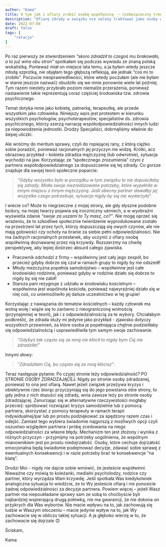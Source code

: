 ```yaml
---
author: "Kama"
title: O tym jak z ofiary zrobić osobę współwinną  – niebezpieczny trend "nowoczesności"
description: "Ofiarę zdrady w związku nie należy traktować jako osoby współwinnej"
date: 2022-07-04
draft: false
tags: [
    "relacje"
]
---
```


Po raz pierwszy ze stwierdzeniem *“skoro zdradził to czegoś mu brakowało, a to już wina obu stron”* spotkałam się podczas wywiadu ze znaną polską wokalistką. Ponieważ miał on miejsce lata temu, a ja byłam wtedy jeszcze młodą szprotką, nie objęłam tego głębszą refleksją, ale jednak “coś mi to zrobiło”. Poczucie niesprawiedliwości, które wtedy poczułam (ale nie byłam w stanie jeszcze nazwać) obudziło się we mnie ponownie wiele lat później. Tym razem niestety przybrało poziom niemalże przerażenia, ponieważ nastawienie takie reprezentują coraz częściej środowiska tzw. zdrowia psychicznego.

Temat dotyka mnie jako kobietę, patnerkę, terapeutkę, ale przede wszystkim jako człowieka. Niniejszy wpis jest protestem w kierunku wszystkich psychologów, psychoterapeutów, specjalistów ds. zdrowia psychicznego, którzy szerzą narrację współodpowiedzialności innych ludzi za niepowodzenia jednostki. Drodzy Specjaliści, dobrnęliśmy właśnie do ślepej uliczki.

Ale wróćmy do meritum sprawy, czyli do ropiejącej rany, z którą ciężko sobie poradzić, ponieważ racjonalnych jej przyczyn nie widzę. Krótki, acz obrazowy przykład – kobieta zdradza mężczyznę (lub odwrotnie), sytuacja wychodzi na jaw. Korzystając ze “społecznego zrozumienia” czyni z partnera współodpowiedzialnego za dopuszczenie się tej zdrady. Co gorsze znajduje dla swojej teorii społeczne poparcie:
>*“Gdyby wszystko było w porządku w tym związku to nie dopuściłaby się zdrady. Miała swoje niezrealizowane potrzeby, które wypełniła w innym miejscu z innym mężczyzną. Jeśli obecny partner dawałby jej wszystko czego potrzebuje, sytuacja nigdy by się nie wydarzyła”.*

I wiecie co? Może to niegrzeczne z mojej strony, ale gdy słyszne podobne bzdury, na mojej twarzy pojawia się iroczniczny uśmiech, a w wyobraźni wyświetla zdanie *“swoje za uszami to Ty masz, co?”*. Nie mogę oprzeć się wrażeniu, że to szkodliwe społecznie twierdzenie wyprodukowane zostało na przestrzeni lat przez tych, którzy dopuszczają się owych czynów, ale nie mają gotowości czy ochoty na branie za siebie pełni odpowiedzialności. Nie ma żadnych racjonalnych przesłanek, aby uczynić z ofiary osobę współwinną doznawanej przez nią krzywdy. Rozszerzmy na chwilę perspektywę, aby lepiej dostrzec absurd całego zjawiska.

* Pracownik odchodzi z firmy – współwinny jest cały jego zespół, bo przecież gdyby dobrze się czuł w ramach grupy to nigdy by nie odszedł!
* Młody meżczyzna popełnia samobójstwo – współwinne jest całe środowisko rodzinne, ponieważ gdyby w rodzinie działo się dobrze to nigdy by się nie zabił!
* Starsza pani rezygnuje z udziału w środowisku kościelnym – współwinna jest wspólnota kościoła, ponieważ najwyraźniej działo się w niej coś, co uniemożliwiło jej dalsze uczestnictwo w tej grupie!

Korzystając z nawiązania do tematów kościelnych – każdy człowiek ma wolną wolę i wiąże się to zarówno z nieograniczoną wolnością (przynajmniej w teorii), jak i z odpowiedzialnością za te wybory. Chciałabym podkreślić, że zdrada służy mi jedynie jako przykład - zjawisko dotyczy wszystkich przewinień, za które osoba je popełniająca chętnie podzieliłaby się odpowiedzialnością i usprawiedliwiła tym samym swoje zachowanie.
>*“Gdybyś tak często się ze mną nie kłócił to nigdy bym Cię nie zdradziła!”*

Innymi słowy:

>*“Zdradziłam Cię, bo często się ze mną kłócisz”*.

Teraz następuje pytanie: Po czyjej stronie leży odpowiedzialność? PO STRONIE OSOBY ZDRADZAJĄCEJ. Nigdy po stronie osoby zdradzanej, ponieważ to ona jest ofiarą. Nawet jeżeli związek przeżywa kryzys i obiektywnie rzec biorąc przyczyniają się do jego powstania obie strony, to gdy jedna z nich dopuści się zdrady, wina zawsze leży po stronie osoby zdradzającej. Zanurzając się w alternatywne rzeczywistości mogłaby przecież: spróbować rozwiązać kryzys samodzielnie lub z pomocą partnera, skorzystać z pomocy terapeuty w ramach terapii indywidualnej/par lub po prostu podziękować za spędzony razem czas i odejść. Zamiast tego wybiera świadomie najgorszą z możliwych opcji czyli oszustwo względem partnera i próbę zcedowania na niego odpowiedzialności za własne błędy. Mechanizm ten jest złożony i wynika z różnych przyczyn - przyjmijmy na potrzeby uogólnienia, że wspólnym mianownikiem jest po prostu niedojrzałość. Osoby, które cechuje dojrzałość emocjonalna będą świadomie podejmować decyzje, zdawać sobie sprawę z ewentualnych konsekwencji i w razie potrzeby brać te konsekwencje “na klatę”.

Drodzi Moi - nigdy nie dajcie sobie wmówić, że jesteście współwinni. Nieważne czy mówią to koleżanki, medialni psycholodzy, rodzice czy partner, który wyrządza Wam krzywdę. Jeśli spotkała Was kiedykolwiek analogiczna sytuacja to wiedźcie, że to Wy jesteście ofiarą i nie ponosicie żadnej odpowiedzialności za decyzje partnera. Powiem więcej – jeżeli Wasz partner ma niepoukładane sprawy sam ze sobą to choćbyście byli najbardziej wspierającą drugą połówką, nie ma gwarancji, że nie dokona on przykrych dla Was wyborów. Nie macie wpływu na to, jak zachowują się ludzie w Waszym otoczeniu – macie jedynie wpływ na to, jak Wy zachowacie się w obliczu takiej sytuacji. A ja głęboko wierzę w to, że zachowacie się dojrzale 😊

Ściskam,

Kama

